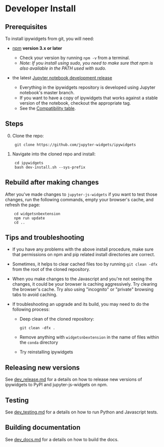 Developer Install
=================

Prerequisites
-------------

To install ipywidgets from git, you will need:

- [npm](https://www.npmjs.com/) **version 3.x or later**
  + Check your version by running `npm -v` from a terminal.
  + *Note: If you install using sudo, you need to make sure that npm is also
    available in the PATH used with sudo.*


- the latest [Jupyter notebook development release](https://github.com/jupyter/notebook)
  + Everything in the ipywidgets repository is developed using Jupyter 
    notebook's master branch. 
  + If you want to have a copy of ipywidgets that works against a stable
    version of the notebook, checkout the appropriate tag.
  + See the
    [Compatibility table](https://github.com/jupyter-widgets/ipywidgets#compatibility).

Steps
-----

0. Clone the repo:

        git clone https://github.com/jupyter-widgets/ipywidgets

1. Navigate into the cloned repo and install:

        cd ipywidgets
        bash dev-install.sh --sys-prefix

Rebuild after making changes
----------------------------

After you've made changes to `jupyter-js-widgets` if you want to test those
changes, run the following commands, empty your browser's cache, and refresh
the page:

        cd widgetsnbextension
        npm run update
        cd ..

Tips and troubleshooting
------------------------

- If you have any problems with the above install procedure, make sure that
permissions on npm and pip related install directories are correct.

- Sometimes, it helps to clear cached files too by running `git clean -dfx`
  from the root of the cloned repository.

- When you make changes to the Javascript and you're not seeing the changes,
 it could be your browser is caching aggressively. Try clearing the browser's
 cache. Try also using "incognito" or "private" browsing tabs to avoid
 caching.

- If troubleshooting an upgrade and its build, you may need to do the
  following process:
  
    - Deep clean of the cloned repository:
    
      ```
      git clean -dfx .
      ```

    - Remove anything with `widgetsnbextension` in the name of files within
        the `conda` directory

    - Try reinstalling ipywidgets
    
Releasing new versions
----------------------

See [dev_release.md](dev_release.md) for a details on how to release new versions of ipywidgets to PyPI and jupyter-js-widgets on npm. 

Testing
-------

See [dev_testing.md](dev_testing.md) for a details on how to run Python and Javascript tests. 

Building documentation
----------------------

See [dev_docs.md](dev_docs.md) for a details on how to build the docs. 
